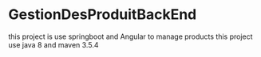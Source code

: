 # GestionDesProduitBackEnd
this project is use springboot and Angular to manage products
this project use java 8 and maven 3.5.4
